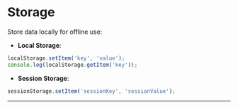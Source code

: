 # Storage
Store data locally for offline use:
- **Local Storage**:

```javascript
localStorage.setItem('key', 'value');
console.log(localStorage.getItem('key'));
```
- **Session Storage**:

```javascript
sessionStorage.setItem('sessionKey', 'sessionValue');
```

---